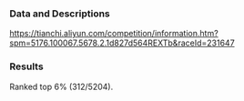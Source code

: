 ### Data and Descriptions

https://tianchi.aliyun.com/competition/information.htm?spm=5176.100067.5678.2.1d827d564REXTb&raceId=231647

### Results

Ranked top 6% (312/5204).
